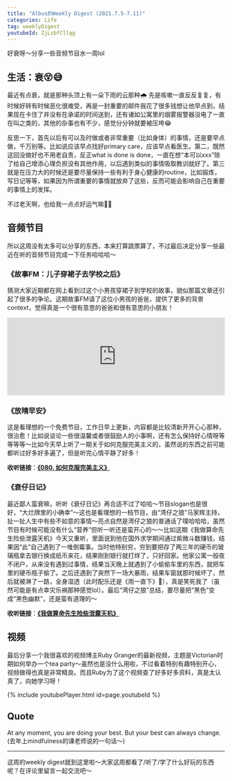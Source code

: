 ```yaml
---
title: "Albus的Weekly Digest (2021.7.5-7.11)"
categories: Life
tag: weeklyDigest
youtubeId: ZjLsbfCllqg
---
```

好衰呀～分享一些音频节目水一周lol

## 生活：衰😵😅
最近有点衰，就是那种头顶上有一朵下雨的云那种🌧️ 先是咳嗽一直反反复复，有时候好转有时候恶化很难受，再是一封重要的邮件我花了很多钱想让他早点到，结果现在卡住了并没有在承诺的时间送到，还有诸如公寓里的烟雾报警器没电了一直在叫之类的，其他的杂事也有不少，感觉分分钟就要被压垮😂

反思一下，首先以后有可以及时做或者非常重要（比如身体）的事情，还是要早点做，千万别等。比如说应该早点找好primary care，应该早点看医生。第二，既然这回没做好也不用老自责，反正what is done is done，一直在想“本可以xxx”除了给自己增添心理负担没有其他作用，以后遇到类似的事情吸取教训就好了。第三就是在压力大的时候还是要尽量保持一些有利于身心健康的routine，比如锻炼，写日记等等，如果因为所谓重要的事情就放弃了这些，反而可能会影响自己在重要的事情上的发挥。

不过老天啊，也给我一点点好运气嘛🥺🙏

## 音频节目
所以这周没有太多可以分享的东西，本来打算跳票算了，不过最后决定分享一些最近在听的音频节目完成一下任务哈哈哈～

### 《故事FM：儿子穿裙子去学校之后》
猜测大家近期都在网上看到过这个小男孩穿裙子到学校的故事，貌似那篇文章还引起了很多的争论。这期故事FM请了这位小男孩的爸爸，提供了更多的背景context，觉得真是一个很有意思的爸爸和很有意思的小朋友！

<iframe src="https://www.listennotes.com/podcasts/故事-fm/e521儿子穿裙子去学校之后-ba1ceo8tiAC/embed/" height="180px" width="100%" style="width: 1px; min-width: 100%;" frameborder="0" scrolling="no" loading="lazy"></iframe>

### 《放晴早安》
这是看理想的一个免费节目，工作日早上更新，内容都是比较清新开开心心那种，很治愈！比如说谈论一些很温馨或者很鼓励人的小事啊，还有怎么保持好心情呀等等等等～比如今天早上听了一期关于如何克服完美主义的，虽然说的东西之前可能都听过好多好多遍了，但是听完心情平静了好多！

**收听链接**：[**《080. 如何克服完美主义》**](https://shop.vistopia.com.cn/article?article_id=430294)

### 《衰仔日记》
最近鄙人蛮衰嘛，听听《衰仔日记》再合适不过了哈哈～节目slogan也是很好，“大烂牌里的小确幸”～这也是看理想的一档节目，由“湾仔之狼”马家辉主持，扯一扯人生中有些不如意的事情～亮点自然是湾仔之狼的普通话了噗哈哈哈，虽然节目有时候可能没有什么“营养”但听一听还是蛮开心的～～比如这期《我做算命先生险些泄露天机》今天又重听，里面说到他在国外求学期间通过紫微斗数赚钱，结果因“此”自己遇到了一堆倒霉事。当时他特别穷，穷到要把存了两三年的硬币的玻璃瓶拿去银行换成纸币来花，结果刚到银行就打烊了，只好回家。他家公寓一般夜不闭户，从来没有遇到过事情，结果当天晚上就遇到了小偷偷车里的东西，就把车里的硬币瓶子偷了。之后还遇到了突然下一场大暴雨，结果车窗就那时候坏了，然后就被淋了一路，全身湿透（此时配乐还是《雨一直下》🤣），真是笑死我了（虽然可能是有点幸灾乐祸那种感觉lol）。最后“湾仔之狼”总结，要尽量把“黑色”变成“黑色幽默”，还是蛮有道理的～

**收听链接**：[**《我做算命先生险些泄露天机》**](https://shop.vistopia.com.cn/article?article_id=421944)

## 视频
最后分享一个我很喜欢的视频博主Ruby Granger的最新视频，主题是Victorian时期如何举办一个tea party～虽然也是没什么用啦，不过看着特别有趣特别开心，视频做得也真是非常精良。而且Ruby为了这个视频查了好多好多资料，真是太认真了，向她学习呀！

{% include youtubePlayer.html id=page.youtubeId %}

## Quote
At any moment, you are doing your best. But your best can always change. (去年上mindfulness的课老师说的一句话～)

---
这周的weekly digest就到这里啦～大家这周都看了/听了/学了什么好玩的东西呢？在评论里留言一起交流吧～
